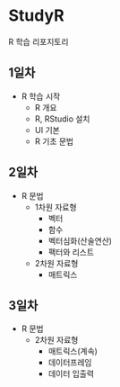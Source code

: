 # StudyR
R 학습 리포지토리

## 1일차
- R 학습 시작
    - R 개요
    - R, RStudio 설치
    - UI 기본
    - R 기초 문법

## 2일차
- R 문법
  - 1차원 자료형
    - 벡터
    - 함수
    - 벡터심화(산술연산)
    - 팩터와 리스트
  - 2차원 자료형
    - 매트릭스

## 3일차
- R 문법
  - 2차원 자료형
    - 매트릭스(계속)
    - 데이터프레임
    - 데이터 입출력